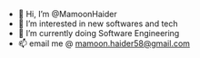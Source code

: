 - 👋 Hi, I’m @MamoonHaider
- 👀 I’m interested in new softwares and tech
- 🌱 I’m currently doing Software Engineering
- 📫 email me @ mamoon.haider58@gmail.com

<!---
MamoonHaider/MamoonHaider is a ✨ special ✨ repository because its `README.md` (this file) appears on your GitHub profile.
You can click the Preview link to take a look at your changes.
--->

